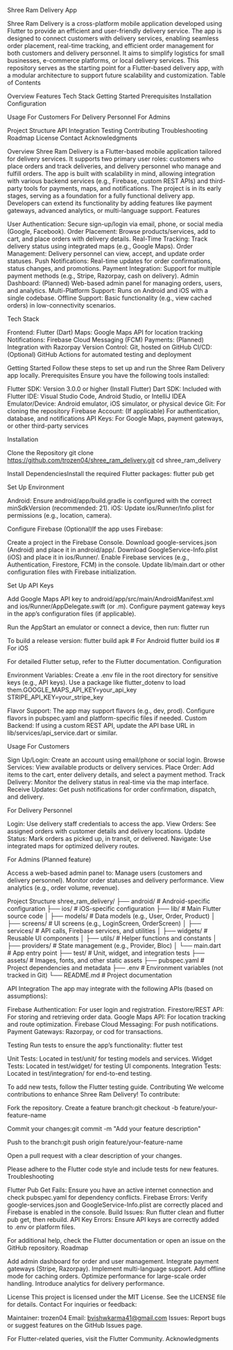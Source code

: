 Shree Ram Delivery App
 
Shree Ram Delivery is a cross-platform mobile application developed using Flutter to provide an efficient and user-friendly delivery service. The app is designed to connect customers with delivery services, enabling seamless order placement, real-time tracking, and efficient order management for both customers and delivery personnel. It aims to simplify logistics for small businesses, e-commerce platforms, or local delivery services.
This repository serves as the starting point for a Flutter-based delivery app, with a modular architecture to support future scalability and customization.
Table of Contents

Overview
Features
Tech Stack
Getting Started
Prerequisites
Installation
Configuration


Usage
For Customers
For Delivery Personnel
For Admins


Project Structure
API Integration
Testing
Contributing
Troubleshooting
Roadmap
License
Contact
Acknowledgments

Overview
Shree Ram Delivery is a Flutter-based mobile application tailored for delivery services. It supports two primary user roles: customers who place orders and track deliveries, and delivery personnel who manage and fulfill orders. The app is built with scalability in mind, allowing integration with various backend services (e.g., Firebase, custom REST APIs) and third-party tools for payments, maps, and notifications.
The project is in its early stages, serving as a foundation for a fully functional delivery app. Developers can extend its functionality by adding features like payment gateways, advanced analytics, or multi-language support.
Features

User Authentication: Secure sign-up/login via email, phone, or social media (Google, Facebook).
Order Placement: Browse products/services, add to cart, and place orders with delivery details.
Real-Time Tracking: Track delivery status using integrated maps (e.g., Google Maps).
Order Management: Delivery personnel can view, accept, and update order statuses.
Push Notifications: Real-time updates for order confirmations, status changes, and promotions.
Payment Integration: Support for multiple payment methods (e.g., Stripe, Razorpay, cash on delivery).
Admin Dashboard: (Planned) Web-based admin panel for managing orders, users, and analytics.
Multi-Platform Support: Runs on Android and iOS with a single codebase.
Offline Support: Basic functionality (e.g., view cached orders) in low-connectivity scenarios.

Tech Stack

Frontend: Flutter (Dart)
Maps: Google Maps API for location tracking
Notifications: Firebase Cloud Messaging (FCM)
Payments: (Planned) Integration with Razorpay
Version Control: Git, hosted on GitHub
CI/CD: (Optional) GitHub Actions for automated testing and deployment

Getting Started
Follow these steps to set up and run the Shree Ram Delivery app locally.
Prerequisites
Ensure you have the following tools installed:

Flutter SDK: Version 3.0.0 or higher (Install Flutter)
Dart SDK: Included with Flutter
IDE: Visual Studio Code, Android Studio, or IntelliJ IDEA
Emulator/Device: Android emulator, iOS simulator, or physical device
Git: For cloning the repository
Firebase Account: (If applicable) For authentication, database, and notifications
API Keys: For Google Maps, payment gateways, or other third-party services

Installation

Clone the Repository
git clone https://github.com/trozen04/shree_ram_delivery.git
cd shree_ram_delivery


Install DependenciesInstall the required Flutter packages:
flutter pub get


Set Up Environment

Android: Ensure android/app/build.gradle is configured with the correct minSdkVersion (recommended: 21).
iOS: Update ios/Runner/Info.plist for permissions (e.g., location, camera).


Configure Firebase (Optional)If the app uses Firebase:

Create a project in the Firebase Console.
Download google-services.json (Android) and place it in android/app/.
Download GoogleService-Info.plist (iOS) and place it in ios/Runner/.
Enable Firebase services (e.g., Authentication, Firestore, FCM) in the console.
Update lib/main.dart or other configuration files with Firebase initialization.


Set Up API Keys

Add Google Maps API key to android/app/src/main/AndroidManifest.xml and ios/Runner/AppDelegate.swift (or .m).
Configure payment gateway keys in the app’s configuration files (if applicable).


Run the AppStart an emulator or connect a device, then run:
flutter run

To build a release version:
flutter build apk  # For Android
flutter build ios  # For iOS



For detailed Flutter setup, refer to the Flutter documentation.
Configuration

Environment Variables: Create a .env file in the root directory for sensitive keys (e.g., API keys). Use a package like flutter_dotenv to load them.GOOGLE_MAPS_API_KEY=your_api_key
STRIPE_API_KEY=your_stripe_key


Flavor Support: The app may support flavors (e.g., dev, prod). Configure flavors in pubspec.yaml and platform-specific files if needed.
Custom Backend: If using a custom REST API, update the API base URL in lib/services/api_service.dart or similar.

Usage
For Customers

Sign Up/Login: Create an account using email/phone or social login.
Browse Services: View available products or delivery services.
Place Order: Add items to the cart, enter delivery details, and select a payment method.
Track Delivery: Monitor the delivery status in real-time via the map interface.
Receive Updates: Get push notifications for order confirmation, dispatch, and delivery.

For Delivery Personnel

Login: Use delivery staff credentials to access the app.
View Orders: See assigned orders with customer details and delivery locations.
Update Status: Mark orders as picked up, in transit, or delivered.
Navigate: Use integrated maps for optimized delivery routes.

For Admins
(Planned feature)

Access a web-based admin panel to:
Manage users (customers and delivery personnel).
Monitor order statuses and delivery performance.
View analytics (e.g., order volume, revenue).



Project Structure
shree_ram_delivery/
├── android/                 # Android-specific configuration
├── ios/                     # iOS-specific configuration
├── lib/                     # Main Flutter source code
│   ├── models/              # Data models (e.g., User, Order, Product)
│   ├── screens/             # UI screens (e.g., LoginScreen, OrderScreen)
│   ├── services/            # API calls, Firebase services, and utilities
│   ├── widgets/             # Reusable UI components
│   ├── utils/               # Helper functions and constants
│   ├── providers/           # State management (e.g., Provider, Bloc)
│   └── main.dart            # App entry point
├── test/                    # Unit, widget, and integration tests
├── assets/                  # Images, fonts, and other static assets
├── pubspec.yaml             # Project dependencies and metadata
├── .env                     # Environment variables (not tracked in Git)
└── README.md                # Project documentation

API Integration
The app may integrate with the following APIs (based on assumptions):

Firebase Authentication: For user login and registration.
Firestore/REST API: For storing and retrieving order data.
Google Maps API: For location tracking and route optimization.
Firebase Cloud Messaging: For push notifications.
Payment Gateways: Razorpay, or cod for transactions.

Testing
Run tests to ensure the app’s functionality:
flutter test


Unit Tests: Located in test/unit/ for testing models and services.
Widget Tests: Located in test/widget/ for testing UI components.
Integration Tests: Located in test/integration/ for end-to-end testing.

To add new tests, follow the Flutter testing guide.
Contributing
We welcome contributions to enhance Shree Ram Delivery! To contribute:

Fork the repository.
Create a feature branch:git checkout -b feature/your-feature-name


Commit your changes:git commit -m "Add your feature description"


Push to the branch:git push origin feature/your-feature-name


Open a pull request with a clear description of your changes.

Please adhere to the Flutter code style and include tests for new features.
Troubleshooting

Flutter Pub Get Fails: Ensure you have an active internet connection and check pubspec.yaml for dependency conflicts.
Firebase Errors: Verify google-services.json and GoogleService-Info.plist are correctly placed and Firebase is enabled in the console.
Build Issues: Run flutter clean and flutter pub get, then rebuild.
API Key Errors: Ensure API keys are correctly added to .env or platform files.

For additional help, check the Flutter documentation or open an issue on the GitHub repository.
Roadmap

 Add admin dashboard for order and user management.
 Integrate payment gateways (Stripe, Razorpay).
 Implement multi-language support.
 Add offline mode for caching orders.
 Optimize performance for large-scale order handling.
 Introduce analytics for delivery performance.

License
This project is licensed under the MIT License. See the LICENSE file for details.
Contact
For inquiries or feedback:

Maintainer: trozen04
Email: bvishwkarma41@gmail.com
Issues: Report bugs or suggest features on the GitHub Issues page.

For Flutter-related queries, visit the Flutter Community.
Acknowledgments